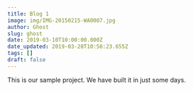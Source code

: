 ```yaml
---
title: Blog 1
image: img/IMG-20150215-WA0007.jpg
author: Ghost
slug: ghost
date: 2019-03-10T10:00:00.000Z
date_updated: 2019-03-28T10:58:23.655Z
tags: []
draft: false
---
```

This is our sample project. We have built it in just some days. 
